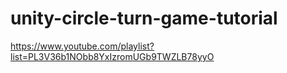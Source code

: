 # unity-circle-turn-game-tutorial
https://www.youtube.com/playlist?list=PL3V36b1NObb8YxIzromUGb9TWZLB78yyO
